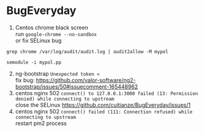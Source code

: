 # BugEveryday

1. Centos chrome black screen    
  run `google-chrome --no-sandbox`    
  or fix SELinux bug    
  ```
  grep chrome /var/log/audit/audit.log | audit2allow -M mypol
  
  semodule -i mypol.pp
  ```
2.   ng-bootstrap `Unexpected token <`   
fix bug:  https://github.com/valor-software/ng2-bootstrap/issues/50#issuecomment-165448962
3.   centos nginx 502  `connect() to 127.0.0.1:3000 failed (13: Permission denied) while connecting to upstream`   
   close the SELinux   https://github.com/cuitianze/BugEveryday/issues/1
4.   centos nginx 502 `connect() failed (111: Connection refused) while connecting to upstream`   
   restart pm2 process
